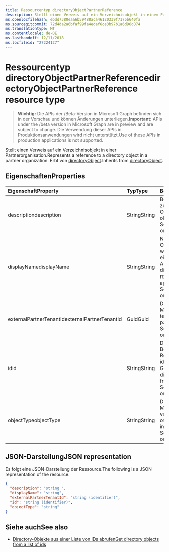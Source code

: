 ```yaml
---
title: Ressourcentyp directoryObjectPartnerReference
description: Stellt einen Verweis auf ein Verzeichnisobjekt in einem Partner-Mandanten. Erbt von directoryObject.
ms.openlocfilehash: ebdd7380eaa6b59488aca46120339f7175b640fa
ms.sourcegitcommit: 72d4da2a6bfaf99fa4edaf6ce3b97b1a6d96d874
ms.translationtype: MT
ms.contentlocale: de-DE
ms.lasthandoff: 12/11/2018
ms.locfileid: "27224127"
---
```

# <a name="directoryobjectpartnerreference-resource-type"></a><span data-ttu-id="cdc98-104">Ressourcentyp directoryObjectPartnerReference</span><span class="sxs-lookup"><span data-stu-id="cdc98-104">directoryObjectPartnerReference resource type</span></span>

> <span data-ttu-id="cdc98-105">**Wichtig:** Die APIs der /Beta-Version in Microsoft Graph befinden sich in der Vorschau und können Änderungen unterliegen.</span><span class="sxs-lookup"><span data-stu-id="cdc98-105">**Important:** APIs under the /beta version in Microsoft Graph are in preview and are subject to change.</span></span> <span data-ttu-id="cdc98-106">Die Verwendung dieser APIs in Produktionsanwendungen wird nicht unterstützt.</span><span class="sxs-lookup"><span data-stu-id="cdc98-106">Use of these APIs in production applications is not supported.</span></span>

<span data-ttu-id="cdc98-107">Stellt einen Verweis auf ein Verzeichnisobjekt in einer Partnerorganisation.</span><span class="sxs-lookup"><span data-stu-id="cdc98-107">Represents a reference to a directory object in a partner organization.</span></span> <span data-ttu-id="cdc98-108">Erbt von [directoryObject](directoryobject.md?view=graph-rest-beta).</span><span class="sxs-lookup"><span data-stu-id="cdc98-108">Inherits from [directoryObject](directoryobject.md?view=graph-rest-beta).</span></span>

## <a name="properties"></a><span data-ttu-id="cdc98-109">Eigenschaften</span><span class="sxs-lookup"><span data-stu-id="cdc98-109">Properties</span></span>

| <span data-ttu-id="cdc98-110">Eigenschaft</span><span class="sxs-lookup"><span data-stu-id="cdc98-110">Property</span></span> | <span data-ttu-id="cdc98-111">Typ</span><span class="sxs-lookup"><span data-stu-id="cdc98-111">Type</span></span> | <span data-ttu-id="cdc98-112">Beschreibung</span><span class="sxs-lookup"><span data-stu-id="cdc98-112">Description</span></span> |
|:---------------|:--------|:----------|
|<span data-ttu-id="cdc98-113">description</span><span class="sxs-lookup"><span data-stu-id="cdc98-113">description</span></span>|<span data-ttu-id="cdc98-114">String</span><span class="sxs-lookup"><span data-stu-id="cdc98-114">String</span></span>| <span data-ttu-id="cdc98-115">Beschreibung des zurückgegebenen Objekts.</span><span class="sxs-lookup"><span data-stu-id="cdc98-115">Description of the object returned.</span></span> <span data-ttu-id="cdc98-116">Schreibgeschützt.</span><span class="sxs-lookup"><span data-stu-id="cdc98-116">Read-only.</span></span> |
|<span data-ttu-id="cdc98-117">displayName</span><span class="sxs-lookup"><span data-stu-id="cdc98-117">displayName</span></span>|<span data-ttu-id="cdc98-118">String</span><span class="sxs-lookup"><span data-stu-id="cdc98-118">String</span></span>| <span data-ttu-id="cdc98-119">Name des Directory-Objekts zurückgegeben wird, wie die Gruppe oder eine andere Anwendung.</span><span class="sxs-lookup"><span data-stu-id="cdc98-119">Name of directory object being returned, like group or application.</span></span> <span data-ttu-id="cdc98-120">Schreibgeschützt.</span><span class="sxs-lookup"><span data-stu-id="cdc98-120">Read-only.</span></span> |
|<span data-ttu-id="cdc98-121">externalPartnerTenantId</span><span class="sxs-lookup"><span data-stu-id="cdc98-121">externalPartnerTenantId</span></span>|<span data-ttu-id="cdc98-122">Guid</span><span class="sxs-lookup"><span data-stu-id="cdc98-122">Guid</span></span>| <span data-ttu-id="cdc98-123">Die Mandanten-ID für den Mandanten Partner.</span><span class="sxs-lookup"><span data-stu-id="cdc98-123">The tenant identifier for the partner tenant.</span></span> <span data-ttu-id="cdc98-124">Schreibgeschützt.</span><span class="sxs-lookup"><span data-stu-id="cdc98-124">Read-only.</span></span> |
|<span data-ttu-id="cdc98-125">id</span><span class="sxs-lookup"><span data-stu-id="cdc98-125">id</span></span>|<span data-ttu-id="cdc98-126">String</span><span class="sxs-lookup"><span data-stu-id="cdc98-126">String</span></span>| <span data-ttu-id="cdc98-127">Der eindeutige Bezeichner für die Ressource.</span><span class="sxs-lookup"><span data-stu-id="cdc98-127">The unique identifier for the resource.</span></span> <span data-ttu-id="cdc98-128">Geerbt von [directoryObject](directoryobject.md?view=graph-rest-beta).</span><span class="sxs-lookup"><span data-stu-id="cdc98-128">Inherited from [directoryObject](directoryobject.md?view=graph-rest-beta).</span></span> <span data-ttu-id="cdc98-129">Schreibgeschützt.</span><span class="sxs-lookup"><span data-stu-id="cdc98-129">Read-only.</span></span> |
|<span data-ttu-id="cdc98-130">objectType</span><span class="sxs-lookup"><span data-stu-id="cdc98-130">objectType</span></span>|<span data-ttu-id="cdc98-131">String</span><span class="sxs-lookup"><span data-stu-id="cdc98-131">String</span></span>| <span data-ttu-id="cdc98-132">Der Typ des Objekts im Mandanten Partner verwiesen wird.</span><span class="sxs-lookup"><span data-stu-id="cdc98-132">The type of the referenced object in the partner tenant.</span></span> <span data-ttu-id="cdc98-133">Schreibgeschützt.</span><span class="sxs-lookup"><span data-stu-id="cdc98-133">Read-only.</span></span> |

## <a name="json-representation"></a><span data-ttu-id="cdc98-134">JSON-Darstellung</span><span class="sxs-lookup"><span data-stu-id="cdc98-134">JSON representation</span></span>

<span data-ttu-id="cdc98-135">Es folgt eine JSON-Darstellung der Ressource.</span><span class="sxs-lookup"><span data-stu-id="cdc98-135">The following is a JSON representation of the resource.</span></span>

<!-- {
  "blockType": "resource",
  "keyProperty": "id",
  "@odata.type": "microsoft.graph.directoryObjectPartnerReference"
}-->

```json
{
  "description": "string ",
  "displayName": "string",
  "externalPartnerTenantId": "string (identifier)",
  "id": "string (identifier)",
  "objectType": "string"
}
```

## <a name="see-also"></a><span data-ttu-id="cdc98-136">Siehe auch</span><span class="sxs-lookup"><span data-stu-id="cdc98-136">See also</span></span>

- [<span data-ttu-id="cdc98-137">Directory-Objekte aus einer Liste von IDs abrufen</span><span class="sxs-lookup"><span data-stu-id="cdc98-137">Get directory objects from a list of ids</span></span>](/graph/api/directoryobject-getbyids?view=graph-rest-beta)

<!-- uuid: fbec8cd7-cfe4-431d-87fc-d102cd2841a4
2018-12-06 02:01:30 UTC -->
<!-- {
  "type": "#page.annotation",
  "description": "directoryObjectPartnerReference resource",
  "keywords": "",
  "section": "documentation",
  "tocPath": ""
}-->
